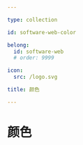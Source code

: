 ```yaml
---

type: collection

id: software-web-color

belong:
  id: software-web
  # order: 9999

icon:
  src: /logo.svg

title: 颜色

---
```


# 颜色

<ShowBreadcrumb />

<ShowResources/>

